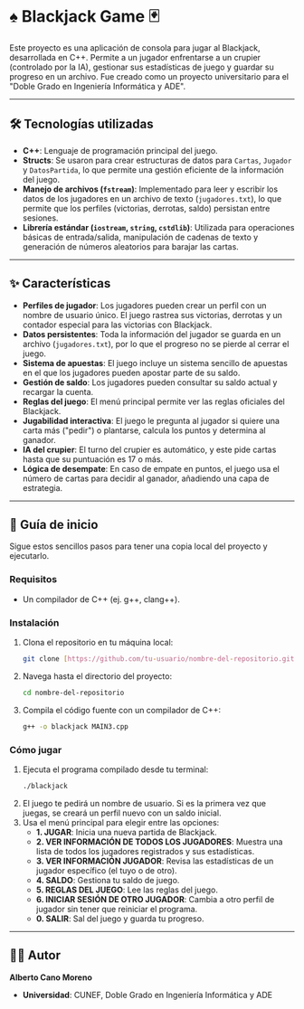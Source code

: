 # ♠️ Blackjack Game 🃏

Este proyecto es una aplicación de consola para jugar al Blackjack, desarrollada en C++. Permite a un jugador enfrentarse a un crupier (controlado por la IA), gestionar sus estadísticas de juego y guardar su progreso en un archivo. Fue creado como un proyecto universitario para el "Doble Grado en Ingeniería Informática y ADE".

---

## 🛠️ Tecnologías utilizadas

* **C++**: Lenguaje de programación principal del juego.
* **Structs**: Se usaron para crear estructuras de datos para `Cartas`, `Jugador` y `DatosPartida`, lo que permite una gestión eficiente de la información del juego.
* **Manejo de archivos (`fstream`)**: Implementado para leer y escribir los datos de los jugadores en un archivo de texto (`jugadores.txt`), lo que permite que los perfiles (victorias, derrotas, saldo) persistan entre sesiones.
* **Librería estándar (`iostream`, `string`, `cstdlib`)**: Utilizada para operaciones básicas de entrada/salida, manipulación de cadenas de texto y generación de números aleatorios para barajar las cartas.

---

## ✨ Características

* **Perfiles de jugador**: Los jugadores pueden crear un perfil con un nombre de usuario único. El juego rastrea sus victorias, derrotas y un contador especial para las victorias con Blackjack.
* **Datos persistentes**: Toda la información del jugador se guarda en un archivo (`jugadores.txt`), por lo que el progreso no se pierde al cerrar el juego.
* **Sistema de apuestas**: El juego incluye un sistema sencillo de apuestas en el que los jugadores pueden apostar parte de su saldo.
* **Gestión de saldo**: Los jugadores pueden consultar su saldo actual y recargar la cuenta.
* **Reglas del juego**: El menú principal permite ver las reglas oficiales del Blackjack.
* **Jugabilidad interactiva**: El juego le pregunta al jugador si quiere una carta más ("pedir") o plantarse, calcula los puntos y determina al ganador.
* **IA del crupier**: El turno del crupier es automático, y este pide cartas hasta que su puntuación es 17 o más.
* **Lógica de desempate**: En caso de empate en puntos, el juego usa el número de cartas para decidir al ganador, añadiendo una capa de estrategia.

---

## 🚀 Guía de inicio

Sigue estos sencillos pasos para tener una copia local del proyecto y ejecutarlo.

### Requisitos

* Un compilador de C++ (ej. g++, clang++).

### Instalación

1.  Clona el repositorio en tu máquina local:
    ```bash
    git clone [https://github.com/tu-usuario/nombre-del-repositorio.git](https://github.com/tu-usuario/nombre-del-repositorio.git)
    ```
2.  Navega hasta el directorio del proyecto:
    ```bash
    cd nombre-del-repositorio
    ```
3.  Compila el código fuente con un compilador de C++:
    ```bash
    g++ -o blackjack MAIN3.cpp
    ```

### Cómo jugar

1.  Ejecuta el programa compilado desde tu terminal:
    ```bash
    ./blackjack
    ```
2.  El juego te pedirá un nombre de usuario. Si es la primera vez que juegas, se creará un perfil nuevo con un saldo inicial.
3.  Usa el menú principal para elegir entre las opciones:
    * **1. JUGAR**: Inicia una nueva partida de Blackjack.
    * **2. VER INFORMACIÓN DE TODOS LOS JUGADORES**: Muestra una lista de todos los jugadores registrados y sus estadísticas.
    * **3. VER INFORMACIÓN JUGADOR**: Revisa las estadísticas de un jugador específico (el tuyo o de otro).
    * **4. SALDO**: Gestiona tu saldo de juego.
    * **5. REGLAS DEL JUEGO**: Lee las reglas del juego.
    * **6. INICIAR SESIÓN DE OTRO JUGADOR**: Cambia a otro perfil de jugador sin tener que reiniciar el programa.
    * **0. SALIR**: Sal del juego y guarda tu progreso.

---

## 👨‍💻 Autor

**Alberto Cano Moreno**

* **Universidad**: CUNEF, Doble Grado en Ingeniería Informática y ADE
  
